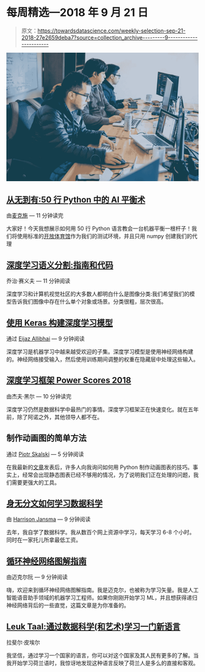 # 每周精选—2018 年 9 月 21 日

> 原文：<https://towardsdatascience.com/weekly-selection-sep-21-2018-27e2659deba7?source=collection_archive---------9----------------------->

![](img/373f5fbd974656a1a0b9a7eda4b995a9.png)

## [从无到有:50 行 Python 中的 AI 平衡术](/from-scratch-ai-balancing-act-in-50-lines-of-python-7ea67ef717)

由[麦克施](https://medium.com/u/f87085c18f44?source=post_page-----27e2659deba7--------------------------------) — 11 分钟读完

大家好！今天我想展示如何用 50 行 Python 语言教会一台机器平衡一根杆子！我们将使用标准的[开放体育馆](https://gym.openai.com/)作为我们的测试环境，并且只用 numpy 创建我们的代理

## [深度学习语义分割:指南和代码](/semantic-segmentation-with-deep-learning-a-guide-and-code-e52fc8958823)

乔治·赛义夫 — 11 分钟阅读

深度学习和计算机视觉社区的大多数人都明白什么是图像分类:我们希望我们的模型告诉我们图像中存在什么单个对象或场景。分类很粗，层次很高。

## [使用 Keras 构建深度学习模型](/building-a-deep-learning-model-using-keras-1548ca149d37)

通过 [Eijaz Allibhai](https://medium.com/u/d86e20f6e783?source=post_page-----27e2659deba7--------------------------------) — 9 分钟阅读

深度学习是机器学习中越来越受欢迎的子集。深度学习模型是使用神经网络构建的。神经网络接受输入，然后使用训练期间调整的权重在隐藏层中处理这些输入。

## [深度学习框架 Power Scores 2018](/deep-learning-framework-power-scores-2018-23607ddf297a)

由杰夫·黑尔 — 10 分钟读完

深度学习仍然是数据科学中最热门的事情。深度学习框架正在快速变化。就在五年前，除了阿诺之外，其他领导人都不在。

## 制作动画图的简单方法

通过 [Piotr Skalski](https://medium.com/u/11b65705ec0?source=post_page-----27e2659deba7--------------------------------) — 5 分钟阅读

在我最新的[文章](/https-medium-com-piotr-skalski92-deep-dive-into-deep-networks-math-17660bc376ba)发表后，许多人向我询问如何用 Python 制作动画图表的技巧。事实上，经常会出现静态图表已经不够用的情况，为了说明我们正在处理的问题，我们需要更强大的工具。

## [身无分文如何学习数据科学](/how-to-learn-data-science-if-youre-broke-7ecc408b53c7)

由 [Harrison Jansma](https://medium.com/u/f78a75e220e5?source=post_page-----27e2659deba7--------------------------------) — 9 分钟阅读

去年，我自学了数据科学。我从数百个网上资源中学习，每天学习 6-8 个小时。同时在一家托儿所拿最低工资。

## [循环神经网络图解指南](/illustrated-guide-to-recurrent-neural-networks-79e5eb8049c9)

由迈克尔阮 — 9 分钟阅读

嗨，欢迎来到循环神经网络图解指南。我是迈克尔，也被称为学习矢量。我是人工智能语音助手领域的机器学习工程师。如果你刚刚开始学习 ML，并且想获得递归神经网络背后的一些直觉，这篇文章是为你准备的。

## [Leuk Taal:通过数据科学(和艺术)学习一门新语言](/leuk-taal-learning-a-new-language-through-data-science-and-art-ecd579fd2ef0)

拉斐尔·皮埃尔

我坚信，通过学习一个国家的语言，你可以对这个国家及其人民有更多的了解。当我开始学习荷兰语时，我惊讶地发现这种语言反映了荷兰人是多么的直接和客观。